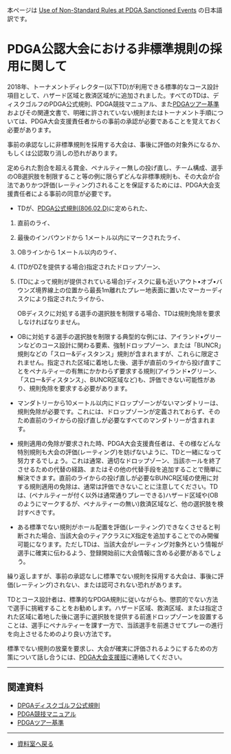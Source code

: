 本ページは
[Use of Non-Standard Rules at PDGA Sanctioned Events](
https://www.pdga.com/pdga-documents/tour-documents/non-standard-rules-pdga-sanctioned-events)
の日本語訳です。

# PDGA公認大会における非標準規則の採用に関して

2018年、トーナメントディレクター(以下TD)が利用できる標準的なコース設計項目として、ハザード区域と救済区域がに追加されました。すべてのTDは、ディスクゴルフのPDGA公式規則、PDGA競技マニュアル、また[PDGAツアー基準](/libraries/tourstandards)およびその関連文書で、明確に許されていない規則またはトーナメント手順については、PDGA大会支援責任者からの事前の承認が必要であることを覚えておく必要があります。

事前の承認なしに非標準規則を採用する大会は、事後に評価の対象外になるか、もしくは公認取り消しの恐れがあります。

定められた割合を超える賞金、ペナルティー無しの投げ直し、チーム構成、選手のOB選択肢を制限すること等の例に限らずどんな非標準規則も、その大会が合法でありかつ評価(レーティング)されることを保証するためには、PDGA大会支援責任者による事前の同意が必要です。

* TDが、[PDGA公式規則(806.02.D)](https://jpdga-shizuoka.github.io/rules/80602)に定められた、
1. 直前のライ、
1. 最後のインバウンドから 1メートル以内にマークされたライ、
1. OBラインから 1メートル以内のライ、
1. (TDがDZを提供する場合)指定されたドロップゾーン、
1. (TDによって規則が提供されている場合)ディスクに最も近いアウト•オブ•バウンズ境界線上の位置から最長1m離れたプレー地表面に置いたマーカーディスクにより指定されたライから、

    OBディスクに対処する選手の選択肢を制限する場合、TDは規則免除を要求しなければなりません。

* OBに対処する選手の選択肢を制限する典型的な例には、アイランド•グリーンなどのコース設計に関わる要素、強制ドロップゾーン、または「BUNCR」規則などの「スロー&ディスタンス」規則が含まれますが、これらに限定されません。指定された区域に着地した後、選手が直前のライから投げ直すことをペナルティーの有無にかかわらず要求する規則(アイランド•グリーン、「スロー&ディスタンス」、BUNCR区域など)も、評価できない可能性があり、規則免除を要求する必要があります。

* マンダトリーから10メートル以内にドロップゾーンがないマンダトリーは、規則免除が必要です。これには、ドロップゾーンが定義されておらず、そのため直前のライからの投げ直しが必要なすべてのマンダトリーが含まれます。

* 規則適用の免除が要求された時、PDGA大会支援責任者は、その様などんな特別規則も大会の評価(レーティング)を妨げないように、TDと一緒になって努力するでしょう。これは通常、適切なドロップゾーン、当該ホールを終了させるための代替の経路、またはその他の代替手段を追加することで簡単に解決できます。直前のライからの投げ直しが必要なBUNCR区域の使用に対する規則適用の免除は、通常は評価できないことに注意してください。TDは、(ペナルティーが付く以外は通常通りプレーできる)ハザード区域や(OBのようにマークするが、ペナルティーの無い)救済区域など、他の選択肢を検討すべきです。

* ある標準でない規則がホール配置を評価(レーティング)できなくさせると判断された場合、当該大会のティアクラスにX指定を追加することでのみ開催可能になります。ただしTDは、当該大会がレーティング対象外という情報が選手に確実に伝わるよう、登録開始前に大会情報に含める必要があるでしょう。

繰り返しますが、事前の承認なしに標準でない規則を採用する大会は、事後に評価(レーティング)されない、または認可されない恐れがあります。

TDとコース設計者は、標準的なPDGA規則に従いながらも、懲罰的でない方法で選手に挑戦することをお勧めします。ハザード区域、救済区域、または指定された区域に着地した後に選手に選択肢を提供する前進ドロップゾーンを設置することは、選手にペナルティーを課す一方で、当該選手を前進させてプレーの進行を向上させるためのより良い方法です。

標準でない規則の放棄を要求し、大会が確実に評価されるようにするための方策について話し合うには、[PDGA大会支援班](https://www.pdga.com/contact/eventsupport)に連絡してください。

---
## 関連資料

* [DPGAディスクゴルフ公式規則](https://jpdga-shizuoka.github.io/rules/)
* [PDGA競技マニュアル](http://www.jpdga.jp/data/2022discgolf_competiton.pdf)
* [PDGAツアー基準](/libraries/tourstandards)

---
* [資料室へ戻る](/libraries/index)
